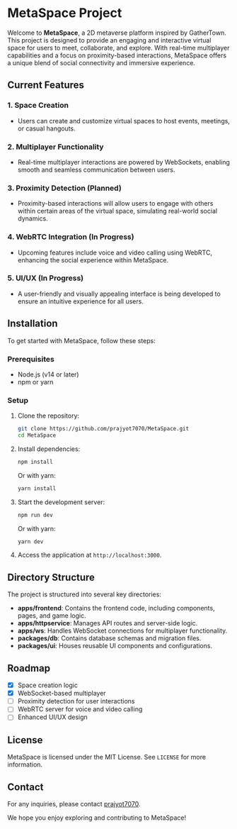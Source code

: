 
# MetaSpace Project

Welcome to **MetaSpace**, a 2D metaverse platform inspired by GatherTown. This project is designed to provide an engaging and interactive virtual space for users to meet, collaborate, and explore. With real-time multiplayer capabilities and a focus on proximity-based interactions, MetaSpace offers a unique blend of social connectivity and immersive experience.

## Current Features

### 1. Space Creation
- Users can create and customize virtual spaces to host events, meetings, or casual hangouts.

### 2. Multiplayer Functionality
- Real-time multiplayer interactions are powered by WebSockets, enabling smooth and seamless communication between users.

### 3. Proximity Detection (Planned)
- Proximity-based interactions will allow users to engage with others within certain areas of the virtual space, simulating real-world social dynamics.

### 4. WebRTC Integration (In Progress)
- Upcoming features include voice and video calling using WebRTC, enhancing the social experience within MetaSpace.

### 5. UI/UX (In Progress)
- A user-friendly and visually appealing interface is being developed to ensure an intuitive experience for all users.

## Installation

To get started with MetaSpace, follow these steps:

### Prerequisites
- Node.js (v14 or later)
- npm or yarn

### Setup
1. Clone the repository:
   ```bash
   git clone https://github.com/prajyot7070/MetaSpace.git
   cd MetaSpace
   ```

2. Install dependencies:
   ```bash
   npm install
   ```
   Or with yarn:
   ```bash
   yarn install
   ```

3. Start the development server:
   ```bash
   npm run dev
   ```
   Or with yarn:
   ```bash
   yarn dev
   ```

4. Access the application at `http://localhost:3000`.

## Directory Structure

The project is structured into several key directories:

- **apps/frontend**: Contains the frontend code, including components, pages, and game logic.
- **apps/httpservice**: Manages API routes and server-side logic.
- **apps/ws**: Handles WebSocket connections for multiplayer functionality.
- **packages/db**: Contains database schemas and migration files.
- **packages/ui**: Houses reusable UI components and configurations.

## Roadmap

- [x] Space creation logic
- [x] WebSocket-based multiplayer
- [ ] Proximity detection for user interactions
- [ ] WebRTC server for voice and video calling
- [ ] Enhanced UI/UX design

## License

MetaSpace is licensed under the MIT License. See `LICENSE` for more information.

## Contact

For any inquiries, please contact [prajyot7070](mailto:prajyot7070@example.com).

We hope you enjoy exploring and contributing to MetaSpace!


